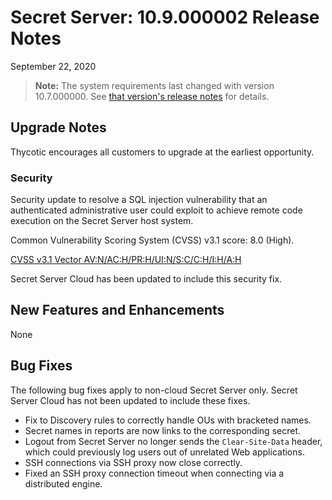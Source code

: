 [title]: # (Secret Server Release Notes 10.9.000001)
[tags]: # (Release Notes)
[priority]: # (1000)
[display]: # (all)

# Secret Server: 10.9.000002 Release Notes

September 22, 2020

>**Note:** The system requirements last changed with version 10.7.000000. See [that version's release notes](./ss-rn-10-7-000000.md) for details.

## Upgrade Notes

Thycotic encourages all customers to upgrade at the earliest opportunity. 

### Security

Security update to resolve a SQL injection vulnerability that an authenticated administrative user could exploit to achieve remote code execution on the Secret Server host system. 

Common Vulnerability Scoring System (CVSS) v3.1 score: 8.0 (High). 

[CVSS v3.1 Vector AV:N/AC:H/PR:H/UI:N/S:C/C:H/I:H/A:H](https://nvd.nist.gov/vuln-metrics/cvss/v3-calculator?vector=AV:N/AC:H/PR:H/UI:N/S:C/C:H/I:H/A:H&version=3.1)

Secret Server Cloud has been updated to include this security fix. 

## New Features and Enhancements

None

## Bug Fixes

The following bug fixes apply to non-cloud Secret Server only. Secret Server Cloud has not been updated to include these fixes. 

- Fix to Discovery rules to correctly handle OUs with bracketed names. 
- Secret names in reports are now links to the corresponding secret. 
- Logout from Secret Server no longer sends the `Clear-Site-Data` header, which could previously log users out of unrelated Web applications. 
- SSH connections via SSH proxy now close correctly. 
- Fixed an SSH proxy connection timeout when connecting via a distributed engine. 